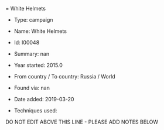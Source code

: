 = White Helmets

* Type: campaign

* Name: White Helmets

* Id: I00048

* Summary: nan

* Year started: 2015.0

* From country / To country: Russia / World

* Found via: nan

* Date added: 2019-03-20

* Techniques used: 


DO NOT EDIT ABOVE THIS LINE - PLEASE ADD NOTES BELOW
